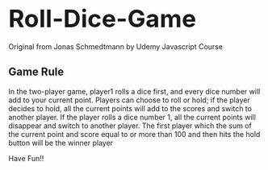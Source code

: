 <font size=10> Roll-Dice-Game</font> 
---------------------------------------
Original from Jonas Schmedtmann by Udemy Javascript Course

Game Rule 
-----------------------------------------
In the two-player game, player1 rolls a dice first, and every dice number will add to your current point. 
Players can choose to roll or hold; if the player decides to hold, all the current points will add to the scores and switch to another player. 
If the player rolls a dice number 1, all the current points will disappear and switch to another player. 
The first player which the sum of the current point and score equal to or more than 100 and then hits the hold button will be the winner player

Have Fun!!
